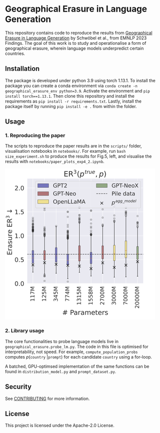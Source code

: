 # Geographical Erasure in Language Generation

This repository contains code to reproduce the results from [Geographical Erasure in Language Generation](https://www.amazon.science/publications/geographical-erasure-in-language-generation) by Schwöbel et al., from EMNLP 2023 Findings. The goal of this work is to study and operationalise a form of geographical erasure, wherein language models underpredict certain countries.

## Installation
The package is developed under python 3.9 using torch 1.13.1. 
To install the package you can create a conda environment via `conda create -n geographical_erasure_env python=3.9`. Activate the environment and `pip install torch==1.13.1`.
Then clone this repository and install the requirements as `pip install -r requirements.txt`. Lastly, install the package itself by running `pip install -e .` from within the folder. 

## Usage

### 1. Reproducing the paper 
The scripts to reproduce the paper results are in the `scripts/` folder, visualisation notebooks in `notebooks/`.
For example, run `bash size_experiment.sh` to produce the results for Fig.5, left, and visualise the results with `notebooks/paper_plots_exp4_2.ipynb`.

![fig5_left](notebooks/model_sizes_new.png)

### 2. Library usage
The core functionalities to probe language models live in `geographical_erasure.probe_lm.py`. The code in this file is optimised for interpretability, not speed. For example, `compute_population_probs` computes $p$(`country` |`prompt`) for each candidate `country` using a for-loop. 

A batched, GPU-optimsed implementation of the same functions can be found in `distribution_model.py` and `prompt_dataset.py`. 

## Security

See [CONTRIBUTING](CONTRIBUTING.md#security-issue-notifications) for more information.

## License

This project is licensed under the Apache-2.0 License.

